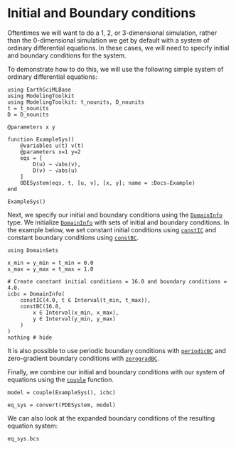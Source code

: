 # Initial and Boundary conditions

Oftentimes we will want to do a 1, 2, or 3-dimensional simulation, rather than the 0-dimensional simulation we get by default with a system of ordinary differential equations.
In these cases, we will need to specify initial and boundary conditions for the system.

To demonstrate how to do this, we will use the following simple system of ordinary differential equations:

```@example icbc
using EarthSciMLBase
using ModelingToolkit
using ModelingToolkit: t_nounits, D_nounits
t = t_nounits
D = D_nounits

@parameters x y

function ExampleSys()
    @variables u(t) v(t)
    @parameters x=1 y=2
    eqs = [
        D(u) ~ √abs(v),
        D(v) ~ √abs(u)
    ]
    ODESystem(eqs, t, [u, v], [x, y]; name = :Docs₊Example)
end

ExampleSys()
```

Next, we specify our initial and boundary conditions using the [`DomainInfo`](@ref) type.
We initialize [`DomainInfo`](@ref) with sets of initial and boundary conditions.
In the example below, we set constant initial conditions using [`constIC`](@ref) and constant boundary conditions using [`constBC`](@ref).

```@example icbc
using DomainSets

x_min = y_min = t_min = 0.0
x_max = y_max = t_max = 1.0

# Create constant initial conditions = 16.0 and boundary conditions = 4.0.
icbc = DomainInfo(
    constIC(4.0, t ∈ Interval(t_min, t_max)),
    constBC(16.0,
        x ∈ Interval(x_min, x_max),
        y ∈ Interval(y_min, y_max)
    )
)
nothing # hide
```

It is also possible to use periodic boundary conditions with [`periodicBC`](@ref) and zero-gradient boundary conditions with [`zerogradBC`](@ref).

Finally, we combine our initial and boundary conditions with our system of equations using the [`couple`](@ref) function.

```@example icbc
model = couple(ExampleSys(), icbc)

eq_sys = convert(PDESystem, model)
```

We can also look at the expanded boundary conditions of the resulting equation system:

```@example icbc
eq_sys.bcs
```
